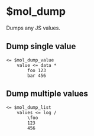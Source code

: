 # $mol_dump

Dumps any JS values.

## Dump single value

```tree
<= $mol_dump_value
	value <= data *
		foo 123
		bar 456
```

## Dump multiple values

```tree
<= $mol_dump_list
	values <= log /
		\foo
		123
		456
```
